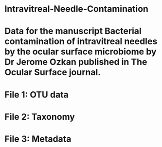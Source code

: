 # Intravitreal-Needle-Contamination
# Data for the manuscript Bacterial contamination of intravitreal needles by the ocular surface microbiome by Dr Jerome Ozkan published in The Ocular Surface journal.
# File 1: OTU data
# File 2: Taxonomy
# File 3: Metadata
